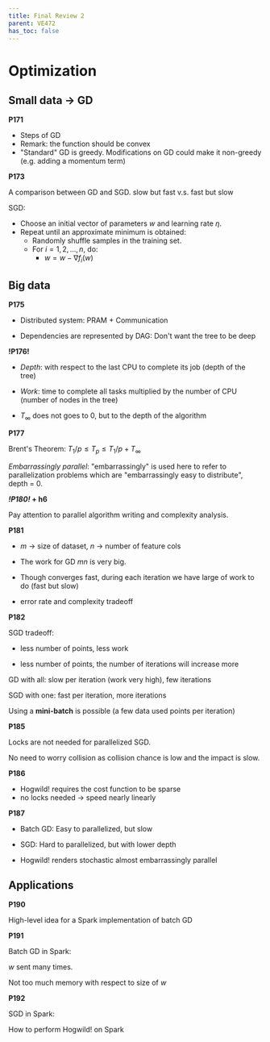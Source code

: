```yaml
---
title: Final Review 2
parent: VE472
has_toc: false
---
```


# Optimization

## Small data -> GD

**P171**

- Steps of GD
- Remark: the function should be convex
- "Standard" GD is greedy. Modifications on GD could make it non-greedy (e.g. adding a momentum term)

**P173**

A comparison between GD and SGD. slow but fast v.s. fast but slow

SGD:

- Choose an initial vector of parameters $w$ and learning rate $\eta$.
- Repeat until an approximate minimum is obtained:
  - Randomly shuffle samples in the training set.
  - For $i = 1,2,\ldots,n$, do:
    - $w = w - \nabla f_i(w)$

## Big data

**P175**

+ Distributed system: PRAM + Communication

+ Dependencies are represented by DAG: Don't want the tree to be deep

**!P176!**

+ *Depth*: with respect to the last CPU to complete its job (depth of the tree)

+ *Work*: time to complete all tasks multiplied by the number of CPU (number of nodes in the tree)

+ $T_\infty$ does not goes to 0, but to the depth of the algorithm

**P177**

Brent's Theorem: $T_1 / p \leq T_p \leq T_1 / p + T_\infty$

*Embarrassingly parallel*: "embarrassingly" is used here to refer to parallelization problems which are "embarrassingly easy to distribute", depth = 0.

***!P180!* + h6**

Pay attention to parallel algorithm writing and complexity analysis.

**P181**

+ $m$ -> size of dataset, $n$ -> number of feature cols
+ The work for GD $mn$ is very big.

+ Though converges fast, during each iteration we have large of work to do (fast but slow)

+ error rate and complexity tradeoff

**P182**

SGD tradeoff:

- less number of points, less work

- less number of points, the number of iterations will increase more

GD with all: slow per iteration (work very high), few iterations

SGD with one: fast per iteration, more iterations

Using a **mini-batch** is possible (a few data used points per iteration)

**P185**

Locks are not needed for parallelized SGD.

No need to worry collision as collision chance is low and the impact is slow.

**P186**

+ Hogwild! requires the cost function to be sparse
+ no locks needed -> speed nearly linearly

**P187**

+ Batch GD: Easy to parallelized, but slow

+ SGD: Hard to parallelized, but with lower depth

+ Hogwild! renders stochastic almost embarrassingly parallel

## Applications

**P190**

High-level idea for a Spark implementation of batch GD

**P191**

Batch GD in Spark:

$w$ sent many times.  

Not too much memory with respect to size of $w$

**P192**

SGD in Spark:

How to perform Hogwild! on Spark



